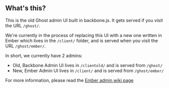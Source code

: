 ## What's this?

This is the old Ghost admin UI built in backbone.js. It gets served if you visit the URL `/ghost/`.

We're currently in the process of replacing this UI with a new one written in Ember which lives in the `/client/`
folder, and is served when you visit the URL `/ghost/ember/`.

In short, we currently have 2 admins:

* Old, Backbone Admin UI lives in `/clientold/` and is served from `/ghost/`
* New, Ember Admin UI lives in `/client/` and is served from `/ghost/ember/`

For more information, please read the [Ember admin wiki page](https://github.com/TryGhost/Ghost/wiki/Ember-Admin-UI)